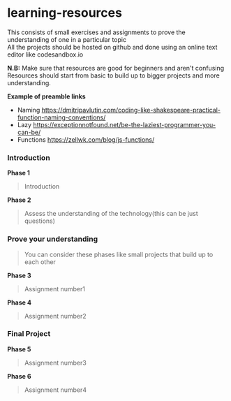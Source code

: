 # learning-resources

This consists of small exercises and assignments to prove the understanding of one in a particular topic  
All the projects should be hosted on github and done using an online text editor like codesandbox.io

**N.B:** Make sure that resources are good for beginners and aren't confusing  
         Resources should start from basic to build up to bigger projects and more understanding. 


**Example of preamble links**
- Naming
  https://dmitripavlutin.com/coding-like-shakespeare-practical-function-naming-conventions/
- Lazy
  https://exceptionnotfound.net/be-the-laziest-programmer-you-can-be/
- Functions
https://zellwk.com/blog/js-functions/

### Introduction
**Phase 1**
> Introduction 




**Phase 2**
> Assess the understanding of the technology(this can be just questions)

### Prove your understanding
> You can consider these phases like small projects that build up to each other

**Phase 3**
> Assignment number1




**Phase 4**
> Assignment number2

### Final Project

**Phase 5**
> Assignment number3


**Phase 6**
> Assignment number4


